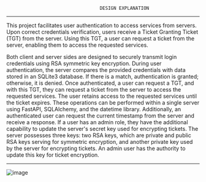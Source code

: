 
                                      DESIGN EXPLANATION
                                  
***********************************************************************************************                             
  This project facilitates user authentication to access services from servers. Upon correct
credentials verification, users receive a Ticket Granting Ticket (TGT) from the server. Using
this TGT, a user can request a ticket from the server, enabling them to access the requested
services.

  Both client and server sides are designed to securely transmit login credentials using RSA
symmetric key encryption. During user authentication, the server compares the provided
credentials with data stored in an SQLite3 database. If there is a match, authentication is
granted; otherwise, it is denied. Once authenticated, a user can request a TGT, and with this
TGT, they can request a ticket from the server to access the requested services. The user retains
access to the requested services until the ticket expires. These operations can be performed
within a single server using FastAPI, SQLAlchemy, and the datetime library. Additionally, an
authenticated user can request the current timestamp from the server and receive a response.
If a user has an admin role, they have the additional capability to update the server's secret key
used for encrypting tickets. The server possesses three keys: two RSA keys, which are private
and public RSA keys serving for symmetric encryption, and another private key used by the
server for encrypting tickets. An admin user has the authority to update this key for ticket
encryption.
***********************************************************************************************
![image](https://github.com/Pegasushi30/CSE439-KERBEROS-PROJECT/assets/121224269/f90e499e-402e-49e0-8494-4f4a4e372904)


